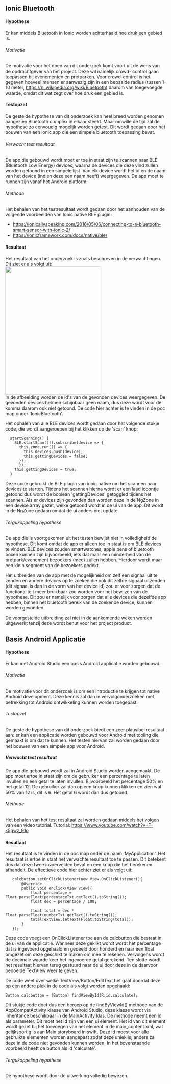 Ionic Bluetooth
----------------
#### Hypothese 
Er kan middels Bluetooth in Ionic worden achterhaald hoe druk een gebied is.

###### Motivatie
De motivatie voor het doen van dit onderzoek komt voort uit de wens van de opdrachtgever van het project. Deze wil namelijk crowd- control gaan toepassen bij evenementen en pretparken. Voor crowd-control is het gegeven hoeveel mensen er aanwezig zijn in een bepaalde radius (tussen 1-10 meter, https://nl.wikipedia.org/wiki/Bluetooth) daarom van toegevoegde waarde, omdat dit wat zegt over hoe druk een gebied is.

#### Testopzet
De gestelde hypothese van dit onderzoek kan heel breed worden genomen aangezien Bluetooth complex in elkaar steekt. Maar omwille de tijd zal de hypothese zo eenvoudig mogelijk worden getest. Dit wordt gedaan door het bouwen van een ionic app die een simpele bluetooth toepassing bevat.

###### Verwacht test resultaat
De app die gebouwd wordt moet er toe in staat zijn te scannen naar BLE (Bluetooth Low Energy) devices, waarna de devices die deze vind zullen worden getoond in een simpele lijst. Van elk device wordt het id en de naam van het device (indien deze een naam heeft) weergegeven. De app moet te runnen zijn vanaf het Android platform.

###### Methode
Het behalen van het testresultaat wordt gedaan door het aanhouden van de volgende voorbeelden van Ionic native BLE plugin:
* https://ionicallyspeaking.com/2016/05/06/connecting-to-a-bluetooth-smart-sensor-with-ionic-2/ 
* https://ionicframework.com/docs/native/ble/

#### Resultaat
Het resultaat van het onderzoek is zoals beschreven in de verwachtingen. Dit ziet er als volgt uit:
<br><img src="https://i.imgur.com/7YaLNYr.png" width="300" height="400"><br>
In de afbeelding worden de id's van de gevonden devices weergegeven. De gevonden devices hebben schijnbaar geen naam, dus deze wordt voor de komma daarom ook niet getoond. De code hier achter is te vinden in de poc map onder 'IonicBluetooth'.

Het ophalen van alle BLE devices wordt gedaan door het volgende stukje code, die wordt aangeroepen bij het klikken op de 'scan' knop:
```
  startScanning() {
    BLE.startScan([]).subscribe(device => {
      this.zone.run(() => {
        this.devices.push(device);
        this.gettingDevices = false;
      });
      });
    this.gettingDevices = true;
  }
```
Deze code gebruikt de BLE plugin van ionic native om het scannen naar devices te starten. Tijdens het scannen hierna wordt er een laad icoontje getoond dus wordt de boolean 'gettingDevices' getoggled tijdens het scannen. Als er devices zijn gevonden dan worden deze in de NgZone in een device array gezet, welke getoond wordt in de ui van de app. Dit wordt in de NgZone gedaan omdat de ui anders niet update.

###### Tergukoppeling hypothese
De app die is voortgekomen uit het testen bewijst niet in volledigheid de hypothese. Dit komt omdat de app er alleen toe in staat is om BLE devices te vinden. BLE devices zouden smartwatches, apple pens of bluetooth boxen kunnen zijn bijvoorbeeld, iets dat maar een minderheid van de pretpark/evenement bezoekers (mee) zullen hebben. Hierdoor wordt maar een klein segment van de bezoekers gedekt. 

Het uitbreiden van de app met de mogelijkheid om zelf een signaal uit te zenden en andere devices op te zoeken die ook dit zelfde signaal uitzenden (dit signaal is dan in de vorm van het device id) zou er voor zorgen dat de functionaliteit meer bruikbaar zou worden voor het bewijzen van de hypothese. Dit zou er namelijk voor zorgen dat alle devices die dezelfde app hebben, binnen het bluetooth bereik van de zoekende device, kunnen worden gevonden.

De voorgestelde uitbreiding zal niet in de aankomende weken worden uitgewerkt tenzij deze wordt benut voor het project product.

Basis Android Applicatie
----------------

#### Hypothese 
Er kan met Android Studio een basis Android applicatie worden gebouwd.

###### Motivatie
De motivatie voor dit onderzoek is om een introductie te krijgen tot native Android development. Deze kennis zal dan in vervolgonderzoeken met betrekking tot Android ontwikkeling kunnen worden toegepast. 

###### Testopzet
De gestelde hypothese van dit onderzoek biedt een zeer plausibel resultaat aan: er kan een applicatie worden gebouwd voor Android met tooling die gemaakt is om dat te kunnen. Het testen hiervan zal worden gedaan door het bouwen van een simpele app voor Android.

##### Verwacht test resultaat
De app die gebouwd wordt zal in Android Studio worden aangemaakt. De app moet ertoe in staat zijn om de gebruiker een percentage te laten invullen en een getal te laten invullen. Bijvoorbeeld het percentage 50% en het getal 12. De gebruiker zal dan op een knop kunnen klikken en zien wat 50% van 12 is, dit is 6. Het getal 6 wordt dan dus getoond.

###### Methode
Het behalen van het test resultaat zal worden gedaan middels het volgen van een video tutorial.
Tutorial: https://www.youtube.com/watch?v=F-k5gwz_91o 
 
#### Resultaat
Het resultaat is te vinden in de poc map onder de naam 'MyApplication'. Het resultaat is ertoe in staat het verwachte resultaat toe te passen. Dit betekent dus dat deze twee invoervelden bevat en een knop die het berekenen afhandelt. De effectieve code hier achter ziet er als volgt uit:

```
   calcbutton.setOnClickListener(new View.OnClickListener(){
       @Override
       public void onClick(View view){
           float percentage = Float.parseFloat(percentageTxt.getText().toString());
           float dec = percentage / 100;

           float total = dec * Float.parseFloat(numberTxt.getText().toString());
           totalTextView.setText(Float.toString(total));
       }
   });
```
Deze code voegt een OnClickListener toe aan de calcbutton die bestaat in de ui van de applicatie. Wanneer deze geklikt wordt wordt het percentage dat is ingevoerd opgehaald en gedeeld door honderd en naar een float omgezet om deze geschikt te maken om mee te rekenen. Vervolgens wordt de decimale waarde keer het ingevoerde getal gerekend. Ten slotte wordt het resultaat hiervan terug gestuurd naar de ui door deze in de daarvoor bedoelde TextView weer te geven. 

De code weet over welke TextView/Button/EditText het gaat doordat deze op een andere plek in de code als volgt worden opgehaald:
```
Button calcbutton = (Button) findViewById(R.id.calculate);
```
Dit stukje code doet dus een beroep op de findByViewId() methode van de AppCompatActivity klasse van Android Studio, deze klasse wordt via inheritance beschikbaar in de MainActivity klas. De methode neemt een id als parameter. Dit moet het id zijn van een ui element. Het id van dit element wordt gezet bij het toevoegen van het element in de main_content.xml, wat gelijksoortig is aan Main.storyboard in swift. Deze id moest voor alle gebruikte elementen worden aangepast zodat deze uniek is, anders zal deze in de code niet gevonden kunnen worden. In het bovenstaande voorbeeld heeft de button als id 'calculate'.

###### Tergukoppeling hypothese
De hypothese wordt door de uitwerking volledig bewezen.
